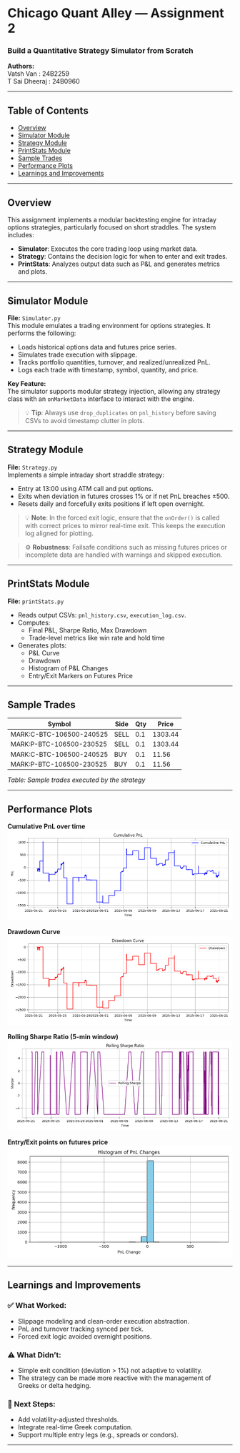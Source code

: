 # Chicago Quant Alley — Assignment 2
### Build a Quantitative Strategy Simulator from Scratch

**Authors:**  
Vatsh Van : 24B2259  
T Sai Dheeraj : 24B0960  

---

## Table of Contents
- [Overview](#overview)
- [Simulator Module](#simulator-module)
- [Strategy Module](#strategy-module)
- [PrintStats Module](#printstats-module)
- [Sample Trades](#sample-trades)
- [Performance Plots](#performance-plots)
- [Learnings and Improvements](#learnings-and-improvements)

---

## Overview
This assignment implements a modular backtesting engine for intraday options strategies, particularly focused on short straddles. The system includes:

- **Simulator**: Executes the core trading loop using market data.
- **Strategy**: Contains the decision logic for when to enter and exit trades.
- **PrintStats**: Analyzes output data such as P&L and generates metrics and plots.

---

## Simulator Module
**File:** `Simulator.py`  
This module emulates a trading environment for options strategies. It performs the following:

- Loads historical options data and futures price series.
- Simulates trade execution with slippage.
- Tracks portfolio quantities, turnover, and realized/unrealized PnL.
- Logs each trade with timestamp, symbol, quantity, and price.

**Key Feature:**  
The simulator supports modular strategy injection, allowing any strategy class with an `onMarketData` interface to interact with the engine.

> 💡 **Tip**: Always use `drop_duplicates` on `pnl_history` before saving CSVs to avoid timestamp clutter in plots.

---

## Strategy Module
**File:** `Strategy.py`  
Implements a simple intraday short straddle strategy:

- Entry at 13:00 using ATM call and put options.
- Exits when deviation in futures crosses 1% or if net PnL breaches ±500.
- Resets daily and forcefully exits positions if left open overnight.

> 💡 **Note**: In the forced exit logic, ensure that the `onOrder()` is called with correct prices to mirror real-time exit. This keeps the execution log aligned for plotting.

> ⚙️ **Robustness**: Failsafe conditions such as missing futures prices or incomplete data are handled with warnings and skipped execution.

---

## PrintStats Module
**File:** `printStats.py`

- Reads output CSVs: `pnl_history.csv`, `execution_log.csv`.
- Computes:
  - Final P&L, Sharpe Ratio, Max Drawdown
  - Trade-level metrics like win rate and hold time
- Generates plots:
  - P&L Curve
  - Drawdown
  - Histogram of P&L Changes
  - Entry/Exit Markers on Futures Price

---

## Sample Trades

| Symbol                        | Side | Qty | Price  |
|------------------------------|------|-----|--------|
| MARK:C-BTC-106500-240525     | SELL | 0.1 | 1303.44 |
| MARK:P-BTC-106500-230525     | SELL | 0.1 | 1303.44 |
| MARK:C-BTC-106500-240525     | BUY  | 0.1 | 11.56  |
| MARK:P-BTC-106500-230525     | BUY  | 0.1 | 11.56  |

*Table: Sample trades executed by the strategy*

---

## Performance Plots

**Cumulative PnL over time**  
![PnL Curve](stats/pnl_curve.png)

**Drawdown Curve**  
![Drawdown Curve](stats/drawdown_curve.png)

**Rolling Sharpe Ratio (5-min window)**  
![Rolling Sharpe](stats/rolling_sharpe.png)

**Entry/Exit points on futures price**  
![Entry Exit Points](stats/pnl_histogram.png)

---

## Learnings and Improvements

### ✅ What Worked:
- Slippage modeling and clean-order execution abstraction.
- PnL and turnover tracking synced per tick.
- Forced exit logic avoided overnight positions.

### ⚠️ What Didn’t:
- Simple exit condition (deviation > 1%) not adaptive to volatility.
- The strategy can be made more reactive with the management of Greeks or delta hedging.

### 🔧 Next Steps:
- Add volatility-adjusted thresholds.
- Integrate real-time Greek computation.
- Support multiple entry legs (e.g., spreads or condors).

---

